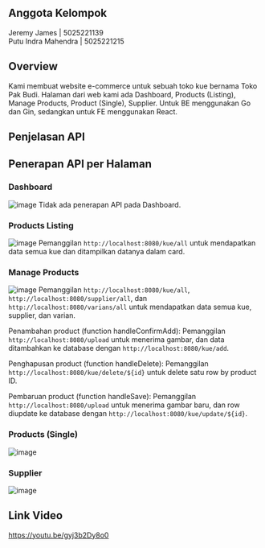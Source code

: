 ## Anggota Kelompok
Jeremy James | 5025221139 <br>
Putu Indra Mahendra | 5025221215

## Overview
Kami membuat website e-commerce untuk sebuah toko kue bernama Toko Pak Budi. Halaman dari web kami ada Dashboard, Products (Listing), Manage Products, Product (Single),  Supplier. Untuk BE menggunakan Go dan Gin, sedangkan untuk FE menggunakan React.

## Penjelasan API

## Penerapan API per Halaman
### Dashboard
![image](https://github.com/user-attachments/assets/11e0d50f-d903-4488-aeb0-7ac75bb910d7)
Tidak ada penerapan API pada Dashboard.

### Products Listing
![image](https://github.com/user-attachments/assets/62b4a087-976c-475b-a850-f4127aad3f18)
Pemanggilan `http://localhost:8080/kue/all` untuk mendapatkan data semua kue dan ditampilkan datanya dalam card.

### Manage Products
![image](https://github.com/user-attachments/assets/25b6a1f8-fddd-4a78-8b91-beed3dcae91d)
Pemanggilan `http://localhost:8080/kue/all`, `http://localhost:8080/supplier/all`, dan `http://localhost:8080/varians/all` untuk mendapatkan data semua kue, supplier, dan varian.

Penambahan product (function handleConfirmAdd):
Pemanggilan `http://localhost:8080/upload` untuk menerima gambar, dan data ditambahkan ke database dengan `http://localhost:8080/kue/add`.

Penghapusan product (function handleDelete):
Pemanggilan `http://localhost:8080/kue/delete/${id}` untuk delete satu row by product ID.

Pembaruan product (function handleSave):
Pemanggilan `http://localhost:8080/upload` untuk menerima gambar baru, dan row diupdate ke database dengan `http://localhost:8080/kue/update/${id}`.

### Products (Single)
![image](https://github.com/user-attachments/assets/a1155710-076a-4c2a-89f4-a15cb957446e)

### Supplier
![image](https://github.com/user-attachments/assets/4a3fff0f-33a9-4490-a7c4-2d3e3f272d1c)

## Link Video
https://youtu.be/gyj3b2Dy8o0
